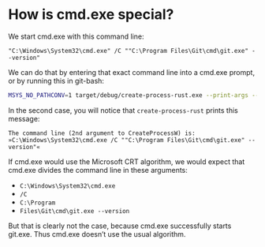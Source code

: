 # How is cmd.exe special?

We start cmd.exe with this command line:

```
"C:\Windows\System32\cmd.exe" /C ""C:\Program Files\Git\cmd\git.exe" --version"
```

We can do that by entering that exact command line into a cmd.exe prompt, or by running this in git-bash:

```bash
MSYS_NO_PATHCONV=1 target/debug/create-process-rust.exe --print-args --split-and-print-inner-cmdline --program 'C:\Windows\System32\cmd.exe' --prepend-program --cmd-line-in-arg '/C ""C:\Program Files\Git\cmd\git.exe" --version"'
```

In the second case, you will notice that `create-process-rust` prints this message:
```
The command line (2nd argument to CreateProcessW) is:   »C:\Windows\System32\cmd.exe /C ""C:\Program Files\Git\cmd\git.exe" --version"«
```

If cmd.exe would use the Microsoft CRT algorithm, we would expect that cmd.exe divides the command line in these arguments:
- `C:\Windows\System32\cmd.exe`
- `/C`
- `C:\Program`
- `Files\Git\cmd\git.exe --version`

But that is clearly not the case, because cmd.exe successfully starts git.exe.
Thus cmd.exe doesn’t use the usual algorithm.
